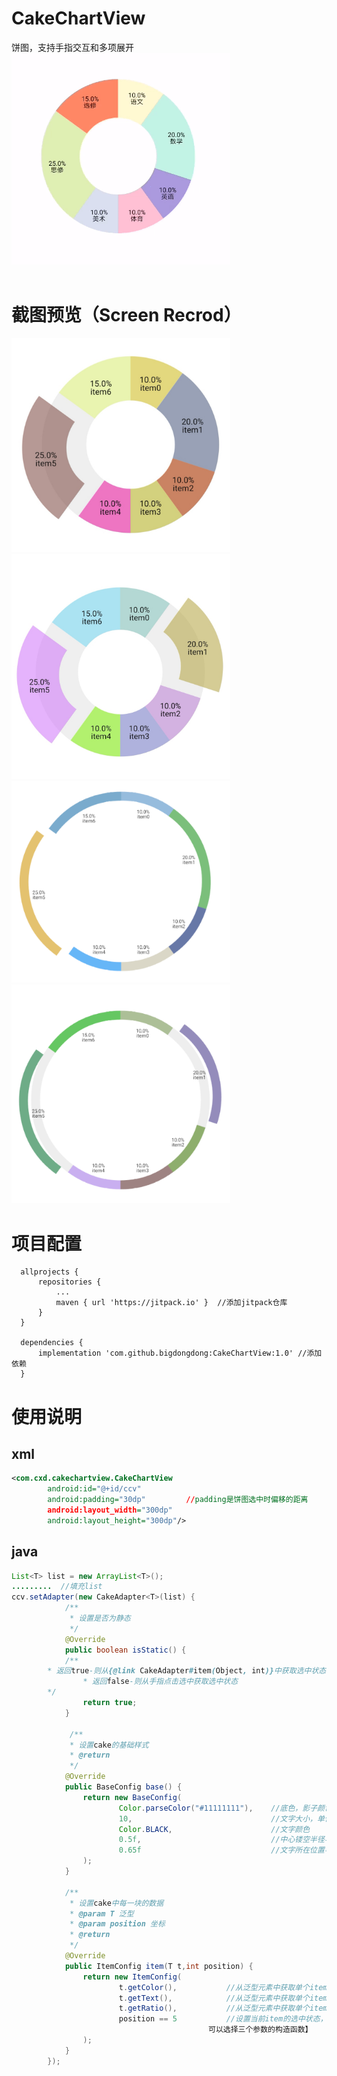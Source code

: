 # CakeChartView
饼图，支持手指交互和多项展开 </br>
<img  width = "350" src = "https://github.com/bigdongdong/CakeChartView/blob/master/preview/preview.gif"></img></br>
</br>

# 截图预览（Screen Recrod）
<img  width = "350" src = "https://github.com/bigdongdong/CakeChartView/blob/master/preview/1.jpg"></img>
<img  width = "350" src = "https://github.com/bigdongdong/CakeChartView/blob/master/preview/2.jpg"></img></br>
<img  width = "350" src = "https://github.com/bigdongdong/CakeChartView/blob/master/preview/3.png"></img>
<img  width = "350" src = "https://github.com/bigdongdong/CakeChartView/blob/master/preview/4.png"></img></br>

# 项目配置

```
  allprojects {
      repositories {
          ...
          maven { url 'https://jitpack.io' }  //添加jitpack仓库
      }
  }
  
  dependencies {
	  implementation 'com.github.bigdongdong:CakeChartView:1.0' //添加依赖
  }
```

# 使用说明
## xml
```xml
<com.cxd.cakechartview.CakeChartView
        android:id="@+id/ccv"
        android:padding="30dp"         //padding是饼图选中时偏移的距离
        android:layout_width="300dp"
        android:layout_height="300dp"/>
```

## java

```java
List<T> list = new ArrayList<T>();
.........  //填充list
ccv.setAdapter(new CakeAdapter<T>(list) {
            /**
             * 设置是否为静态
             */
            @Override
            public boolean isStatic() {
	    	/**
		* 返回true-则从{@link CakeAdapter#item(Object, int)}中获取选中状态
             	* 返回false-则从手指点击选中获取选中状态
		*/
                return true;
            }

             /**
             * 设置cake的基础样式
             * @return
             */
            @Override
            public BaseConfig base() {
                return new BaseConfig(
                        Color.parseColor("#11111111"),    //底色，影子颜色
                        10,                               //文字大小，单位：sp
                        Color.BLACK,                      //文字颜色
                        0.5f,                             //中心镂空半径与整个cake的半径比
                        0.65f                             //文字所在位置半径与整个cake的半径比
                );
            }

            /**
             * 设置cake中每一块的数据
             * @param T 泛型
             * @param position 坐标
             * @return
             */
            @Override
            public ItemConfig item(T t,int position) {
                return new ItemConfig(
                        t.getColor(),           //从泛型元素中获取单个item的颜色
                        t.getText(),            //从泛型元素中获取单个item的文字
                        t.getRatio(),           //从泛型元素中获取单个item所占整个cake的比例
                        position == 5           //设置当前item的选中状态，【如果isStatic()返回false，则这里设置失效，
											可以选择三个参数的构造函数】
                );
            }
        });
   
```


